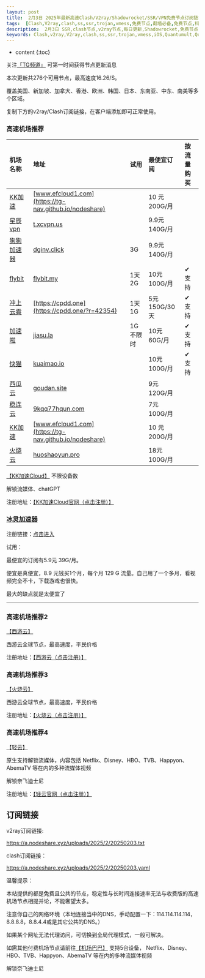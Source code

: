 ```yaml
---
layout: post
title:  2月3日 2025年最新高速Clash/V2ray/Shadowrocket/SSR/VPN免费节点订阅链接
tags:  [Clash,V2ray,clash,ss,ssr,trojan,vmess,免费节点,翻墙必备,免费节点,科学上网,iOS,Quantumult,Quantumult X,Shadowrocket,SSR,v2ray,节点,苹果,小火箭,订阅链,高速免费节点]
description:  2月3日 SSR,clash节点,v2ray节点,每日更新,Shadowrocket,免费节点,高速机场推荐
keywords: Clash,v2ray,V2ray,clash,ss,ssr,trojan,vmess,iOS,Quantumult,Quantumult X,Shadowrocket,SSR,节点,苹果,小火箭,订阅链接,高速免费节点,翻墙必备,免费节点,科学上网, 
---
```

* content
{:toc}

关注[「TG频道」](https://t.me/+Nz3-ybO4nwMzMDU1) 可第一时间获得节点更新消息

本次更新共276个可用节点，最高速度16.26/S。

覆盖美国、新加坡、加拿大、香港、欧洲、韩国、日本、东南亚、中东、南美等多个区域。

复制下方的v2ray/Clash订阅链接，在客户端添加即可正常使用。








###  高速机场推荐

| 机场名称 | 地址 | 试用 | 最便宜订阅 | 按流量购买 |
| :-- | :-- | :-- | :-- | :-- |
| [KK加速](https://tg-nav.github.io/nodeshare) | [www.efcloud1.com](https://tg-nav.github.io/nodeshare) |  | 10 元 200G/月 |  |
| [星辰vpn](https://88cloud.dpdns.org/#/register?code=LSpR3sOK) | [t.xcvpn.us](https://88cloud.dpdns.org/#/register?code=LSpR3sOK) |  | 9.9元 140G/月 |  |
| [狗狗加速器](https://www.dginv.click/#/register?code=yi5aid0d) | [dginv.click](https://www.dginv.click/#/register?code=yi5aid0d) | 3G | 9.9元 140G/月 |  |
| [flybit](https://flybit.my/#/register?code=iV0dLWfT) | [flybit.my](https://flybit.my/#/register?code=iV0dLWfT) | 1天2G | 10元 100G/月 | ✔支持 |
| [冲上云霄](https://cpdd.one/?r=42354) | [https://cpdd.one](https://cpdd.one/?r=42354) | 1天 1G | 5元 150G/30天 | ✔支持 |
| [加速啦](https://jiasu.la/?r=42350) | [jiasu.la](https://jiasu.la/?r=42350) | 1G 不限时 | 10元 60G/月 | ✔支持 |
| [快猫](https://kuaimao.io/#/register?code=9xg6G0AV) | [kuaimao.io](https://kuaimao.io/#/register?code=9xg6G0AV) |  | 10元 100G/月 | ✔支持 |
| [西瓜云](https://88cloud.dpdns.org/#/register?code=LSpR3sOK) | [goudan.site](https://88cloud.dpdns.org/#/register?code=LSpR3sOK) |  | 9元 120G/月 |  |
| [稳连云](https://xn--9kqq77hqun.com/#/register?code=tsTYVbC0) | [9kqq77hqun.com](https://xn--9kqq77hqun.com/#/register?code=tsTYVbC0) |  | 7元 100G/月 |  |
| [KK加速](https://tg-nav.github.io/nodeshare) | [www.efcloud1.com](https://tg-nav.github.io/nodeshare) |  | 10 元 200G/月 |  |
| [火烧云](https://huoshaoyun.pro/#/register?code=BP3fNkQd) | [huoshaoyun.pro](https://huoshaoyun.pro/#/register?code=BP3fNkQd) |  | 18元 100G/月 |  |

[【KK加速Cloud】](https://tg-nav.github.io/nodeshare)
不限设备数

解锁流媒体、chatGPT

注册地址：[【KK加速Cloud官网（点击注册）】](https://tg-nav.github.io/nodeshare)


### [冰灵加速器](https://sulian.info/#/register?code=3R5DYYrL)

注册链接：[点击进入](https://sulian.info/#/register?code=3R5DYYrL)

试用：

最便宜的订阅有5.9元 39G/月。

便宜是真便宜，8.9 元钱买1个月，每个月 129 G 流量。自己用了一个多月，看视频完全不卡，下载游戏也很快。

最大的缺点就是太便宜了

* * *

###  高速机场推荐2

[【西游云】](https://88cloud.dpdns.org/#/register?code=LSpR3sOK)

西游云全球节点，最高速度，平民价格

注册地址：[【西游云（点击注册）】](https://88cloud.dpdns.org/#/register?code=LSpR3sOK)

###  高速机场推荐3

[【火烧云】](https://huoshaoyun.pro/#/register?code=iYoHYy6g)

西游云全球节点，最高速度，平民价格

注册地址：[【火烧云（点击注册）】](https://huoshaoyun.pro/#/register?code=iYoHYy6g)

###  高速机场推荐4

 [【轻云】](https://qingyun.world/#/regiQuantumul7=C5zOLvph)

原生支持解锁流媒体，内容包括 Netflix、Disney、HBO、TVB、Happyon、AbemaTV 等在内的多种流媒体视频

解锁奈飞迪士尼

注册地址：[【轻云官网（点击注册）】](https://qingyun.world/#/register?code=C5zOLvph)

##  订阅链接

v2ray订阅链接:

https://a.nodeshare.xyz/uploads/2025/2/20250203.txt

clash订阅链接：

https://a.nodeshare.xyz/uploads/2025/2/20250203.yaml

温馨提示：

本站提供的都是免费且公共的节点，稳定性与长时间连接速率无法与收费版的高速机场节点相提并论，不能奢望太多。

注意你自己的网络环境（本地连接当中的DNS，手动配置一下：114.114.114.114，8.8.8.8，8.8.4.4或是其它公共的DNS。）

如果某个网址无法代理访问，可切换到全局代理模式，一般可解决。


如需其他付费机场节点请前往[【机场巴巴】](https://tg-nav.github.io/nodeshare)
支持5台设备， Netflix、Disney、HBO、TVB、Happyon、AbemaTV 等在内的多种流媒体视频

解锁奈飞迪士尼
